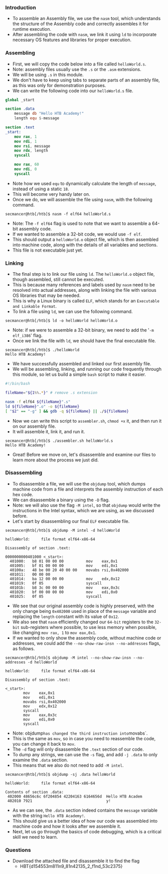 ### Introduction
- To assemble an Assembly file, we use the `nasm` tool, which understands the structure of the Assembly code and correctly assembles it for runtime execution.
- After assembling the code with `nasm`, we link it using `ld` to incorporate necessary OS features and libraries for proper execution.



### Assembling
- First, we will copy the code below into a file called `helloWorld.s`.
- Note: assembly files usually use the `.s` or the `.asm` extensions.
- We will be using `.s` in this module.
- We don't have to keep using tabs to separate parts of an assembly file, as this was only for demonstration purposes. 
- We can write the following code into our `helloWorld.s` file.
```nasm
global _start

section .data
    message db "Hello HTB Academy!"
    length equ $-message

section .text
_start:
    mov rax, 1
    mov rdi, 1
    mov rsi, message
    mov rdx, length
    syscall

    mov rax, 60
    mov rdi, 0
    syscall
```
- Note how we used `equ` to dynamically calculate the length of `message`, instead of using a static `18`. 
- This will become very handy later on. 
- Once we do, we will assemble the file using `nasm`, with the following command.
```shell-session
secmancer@htb[/htb]$ nasm -f elf64 helloWorld.s
```
- Note: The `-f elf64` flag is used to note that we want to assemble a 64-bit assembly code. 
- If we wanted to assemble a 32-bit code, we would use `-f elf`.
- This should output a `helloWorld.o` object file, which is then assembled into machine code, along with the details of all variables and sections. 
- This file is not executable just yet.



### Linking
- The final step is to link our file using `ld`. The `helloWorld.o` object file, though assembled, still cannot be executed.
- This is because many references and labels used by `nasm` need to be resolved into actual addresses, along with linking the file with various OS libraries that may be needed.
- This is why a Linux binary is called `ELF`, which stands for an `Executable and Linkable Format`. 
- To link a file using `ld`, we can use the following command.
```shell-session
secmancer@htb[/htb]$ ld -o helloWorld helloWorld.o
```
- Note: if we were to assemble a 32-bit binary, we need to add the '`-m elf_i386`' flag.
- Once we link the file with `ld`, we should have the final executable file.
```shell-session
secmancer@htb[/htb]$ ./helloWorld
Hello HTB Academy!
```
- We have successfully assembled and linked our first assembly file. 
- We will be assembling, linking, and running our code frequently through this module, so let us build a simple `bash` script to make it easier.
```bash
#!/bin/bash

fileName="${1%%.*}" # remove .s extension

nasm -f elf64 ${fileName}".s"
ld ${fileName}".o" -o ${fileName}
[ "$2" == "-g" ] && gdb -q ${fileName} || ./${fileName}
```
- Now we can write this script to `assembler.sh`, `chmod +x` it, and then run it on our assembly file.
- It will assemble it, link it, and run it.
```shell-session
secmancer@htb[/htb]$ ./assembler.sh helloWorld.s
Hello HTB Academy!
```
- Great! Before we move on, let's disassemble and examine our files to learn more about the process we just did.



### Disassembling
- To disassemble a file, we will use the `objdump` tool, which dumps machine code from a file and interprets the assembly instruction of each hex code. 
- We can disassemble a binary using the `-D` flag.
- Note: we will also use the flag `-M intel`, so that `objdump` would write the instructions in the Intel syntax, which we are using, as we discussed before.
- Let's start by disassembling our final `ELF` executable file.
```shell-session
secmancer@htb[/htb]$ objdump -M intel -d helloWorld

helloWorld:     file format elf64-x86-64

Disassembly of section .text:

0000000000401000 <_start>:
  401000:	b8 01 00 00 00       	mov    eax,0x1
  401005:	bf 01 00 00 00       	mov    edi,0x1
  40100a:	48 be 00 20 40 00 00 	movabs rsi,0x402000
  401011:	00 00 00
  401014:	ba 12 00 00 00       	mov    edx,0x12
  401019:	0f 05                	syscall
  40101b:	b8 3c 00 00 00       	mov    eax,0x3c
  401020:	bf 00 00 00 00       	mov    edi,0x0
  401025:	0f 05                	syscall
```
- We see that our original assembly code is highly preserved, with the only change being `0x402000` used in place of the `message` variable and replacing the `length` constant with its value of `0x12`. 
- We also see that `nasm` efficiently changed our `64-bit` registers to the `32-bit` sub-registers where possible, to use less memory when possible, like changing `mov rax, 1` to `mov eax,0x1`.
- If we wanted to only show the assembly code, without machine code or addresses, we could add the `--no-show-raw-insn --no-addresses` flags, as follows.
```shell-session
secmancer@htb[/htb]$ objdump -M intel --no-show-raw-insn --no-addresses -d helloWorld

helloWorld:     file format elf64-x86-64

Disassembly of section .text:

<_start>:
        mov    eax,0x1
        mov    edi,0x1
        movabs rsi,0x402000
        mov    edx,0x12
        syscall 
        mov    eax,0x3c
        mov    edi,0x0
        syscall
```
- Note: objdump` has changed the third instruction into `movabs`.
- This is the same as `mov`, so in case you need to reassemble the code, you can change it back to `mov`.
- The `-d` flag will only disassemble the `.text` section of our code. 
- To dump any strings, we can use the `-s` flag, and add `-j .data` to only examine the `.data` section.
- This means that we also do not need to add `-M intel`.
```shell-session
secmancer@htb[/htb]$ objdump -sj .data helloWorld

helloWorld:     file format elf64-x86-64

Contents of section .data:
 402000 48656c6c 6f204854 42204163 6164656d  Hello HTB Academ
 402010 7921                                 y!
```
- As we can see, the `.data` section indeed contains the `message` variable with the string `Hello HTB Academy!`. 
- This should give us a better idea of how our code was assembled into machine code and how it looks after we assemble it. 
- Next, let us go through the basics of code debugging, which is a critical skill we need to learn.



### Questions
- Download the attached file and disassemble it to find the flag
	- HBT{d154553m811n9_81n42135_2_f1nd_53c2375}